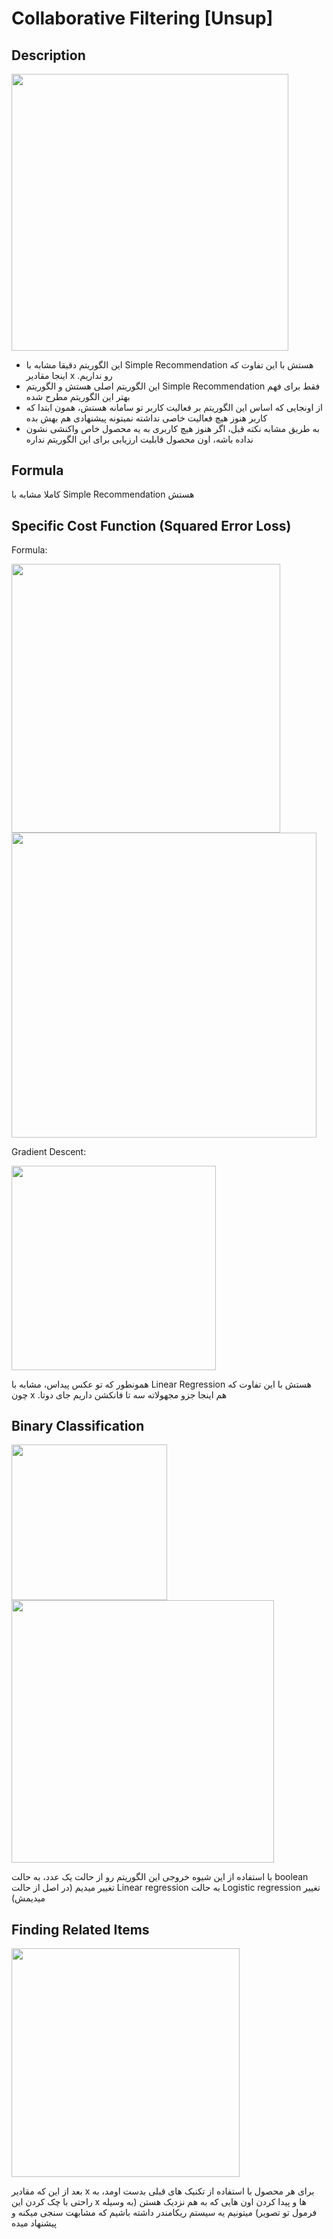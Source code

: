 # Collaborative Filtering [Unsup]

## Description

<img src="image3.jpg" style="width:4.60985in" />

- <span dir="rtl">این الگوریتم دقیقا مشابه با</span> <span dir="ltr">Simple Recommendation</span> <span dir="rtl">هستش با این تفاوت که اینجا مقادیر</span> <span dir="ltr">x</span> <span dir="rtl">رو نداریم.</span>
- <span dir="rtl">این الگوریتم اصلی هستش و الگوریتم</span> <span dir="ltr">Simple Recommendation</span> <span dir="rtl">فقط برای فهم بهتر این الگوریتم مطرح شده</span>
- <span dir="rtl">از اونجایی که اساس این الگوریتم بر فعالیت کاربر تو سامانه هستش، همون ابتدا که کاربر هنوز هیچ فعالیت خاصی نداشته نمیتونه پیشنهادی هم بهش بده</span>
- <span dir="rtl">به طریق مشابه نکته قبل، اگر هنوز هیچ کاربری به یه محصول خاص واکنشی نشون نداده باشه، اون محصول قابلیت ارزیابی برای این الگوریتم نداره</span>

## Formula

<span dir="rtl">کاملا مشابه با</span> <span dir="ltr">Simple Recommendation</span> <span dir="rtl">هستش</span>

## Specific Cost Function (Squared Error Loss)

Formula:

<img src="image4.jpg" style="width:4.47538in" />

<img src="image6.jpg" style="width:5.08069in" />

Gradient Descent:

<img src="image2.jpg" style="width:3.40765in" />

<span dir="rtl">همونطور که تو عکس پیداس، مشابه با</span> <span dir="ltr">Linear Regression</span> <span dir="rtl">هستش با این تفاوت که چون</span> <span dir="ltr">x</span> <span dir="rtl">هم اینجا جزو مجهولاته سه تا فانکشن داریم جای دوتا.</span>

## Binary Classification

<img src="image5.jpg" style="width:2.58944in" />

<img src="image1.jpg" style="width:4.37791in" />

<span dir="rtl">با استفاده از این شیوه خروجی این الگوریتم رو از حالت یک عدد، به حالت</span> <span dir="ltr">boolean</span> <span dir="rtl">تغییر میدیم (در اصل از حالت</span> <span dir="ltr">Linear regression</span> <span dir="rtl">به حالت</span> <span dir="ltr">Logistic regression</span> <span dir="rtl">تغییر میدیمش)</span>

## Finding Related Items

<img src="image7.jpg" style="width:3.8063in" />

<span dir="rtl">بعد از این که مقادیر</span> <span dir="ltr">x</span> <span dir="rtl">برای هر محصول با استفاده از تکنیک های قبلی بدست اومد، به راحتی با چک کردن این</span> <span dir="ltr">x</span> <span dir="rtl">ها و پیدا کردن اون هایی که به هم نزدیک هستن (به وسیله فرمول تو تصویر) میتونیم یه سیستم ریکامندر داشته باشیم که مشابهت سنجی میکنه و پیشنهاد میده</span>
